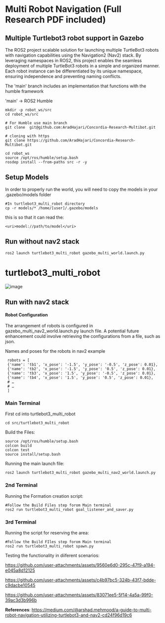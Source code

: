 # Multi Robot Navigation (Full Research PDF included)
## Multiple Turtlebot3 robot support in Gazebo
The ROS2 project  scalable solution for launching multiple TurtleBot3 robots with navigation capabilities using the Navigation2 (Nav2) stack. By leveraging namespaces in ROS2, this project enables the seamless deployment of multiple TurtleBot3 robots in a simple and organized manner. Each robot instance can be differentiated by its unique namespace, ensuring independence and preventing naming conflicts.

The 'main' branch includes an implementation that functions with the humble framework

'main' -> ROS2 Humble
```
mkdir -p robot_ws/src
cd robot_ws/src

# For Humble use main branch
git clone  git@github.com:AradHajari/Concordia-Research-Multibot.git

# cloning with https
git clone https://github.com/AradHajari/Concordia-Research-Multibot.git

cd robot_ws
source /opt/ros/humble/setup.bash
rosdep install --from-paths src -r -y
```

## Setup Models
In order to properly run the world, you will need to copy the models in your .gazebo/models folder

```
#In turtlebot3_multi_robot directory
cp -r models/* /home/[user]/.gazebo/models
```

this is so that it can read the:

```
<uri>model://path/to/model</uri>
```
## Run without nav2 stack
```
ros2 launch turtlebot3_multi_robot gazebo_multi_world.launch.py 
```
# turtlebot3_multi_robot

![image](https://github.com/arshadlab/turtlebot3_multi_robot/assets/85929438/fc958709-018d-48d2-b5b6-6674b53913c8)

## Run with nav2 stack

#### Robot Configuration

The arrangement of robots is configured in gazebo_multi_nav2_world.launch.py launch file. A potential future enhancement could involve retrieving the configurations from a file, such as json.

Names and poses for the robots in nav2 example
```
 robots = [
 {'name': 'tb1', 'x_pose': '-1.5', 'y_pose': '-0.5', 'z_pose': 0.01},
 {'name': 'tb2', 'x_pose': '-1.5', 'y_pose': '0.5', 'z_pose': 0.01},
 {'name': 'tb3', 'x_pose': '1.5', 'y_pose': '-0.5', 'z_pose': 0.01},
 {'name': 'tb4', 'x_pose': '1.5', 'y_pose': '0.5', 'z_pose': 0.01},
 # …
 # …
 ]
```
### Main Terminal

First cd into turtlebot3_multi_robot
```
cd src/turtlebot3_multi_robot
```
Build the Files:
```
source /opt/ros/humble/setup.bash
colcon build
colcon test
source install/setup.bash
```
Running the main launch file:
```
ros2 launch turtlebot3_multi_robot gazebo_multi_nav2_world.launch.py 
```

### 2nd Terminal
Running the Formation creation script:
```
#Follow the Build Files step forom Main terminal
ros2 run turtlebot3_multi_robot goal_listener_and_saver.py 
```

### 3rd Terminal
Running the script for reserving the area:
```
#Follow the Build FIles step forom Main terminal
ros2 run turtlebot3_multi_robot spawn.py 
```
Testing the functionality in diiferent scenarios:

https://github.com/user-attachments/assets/9560e6d0-295c-47f9-a194-e045a8d12125



https://github.com/user-attachments/assets/c4b97bc5-324b-43f7-bdde-c9dacbe10545



https://github.com/user-attachments/assets/83071ee5-5f14-4a5a-99f0-39ac3d3b996b




**References**: https://medium.com/@arshad.mehmood/a-guide-to-multi-robot-navigation-utilizing-turtlebot3-and-nav2-cd24f96d19c6


